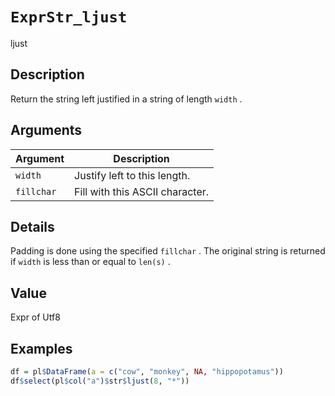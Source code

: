 # `ExprStr_ljust`

ljust


## Description

Return the string left justified in a string of length `width` .


## Arguments

Argument      |Description
------------- |----------------
`width`     |     Justify left to this length.
`fillchar`     |     Fill with this ASCII character.


## Details

Padding is done using the specified `fillchar` . The original string is returned if
 `width` is less than or equal to `len(s)` .


## Value

Expr of Utf8


## Examples

```r
df = pl$DataFrame(a = c("cow", "monkey", NA, "hippopotamus"))
df$select(pl$col("a")$str$ljust(8, "*"))
```


